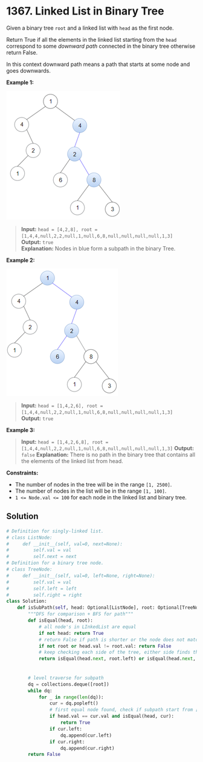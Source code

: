 # 1367. Linked List in Binary Tree

Given a binary tree `root` and a linked list with `head` as the first node. 

Return True if all the elements in the linked list starting from the `head` correspond to some *downward path* connected in the binary tree otherwise return False.

In this context downward path means a path that starts at some node and goes downwards.

 

**Example 1:**

![img.png](../../Images/1367-1.png)

>**Input:** `head = [4,2,8], root = [1,4,4,null,2,2,null,1,null,6,8,null,null,null,null,1,3]`  
**Output:** `true`  
**Explanation:** Nodes in blue form a subpath in the binary Tree.  


**Example 2:**

![img_1.png](../../Images/1367-2.png)

>**Input:** `head = [1,4,2,6], root = [1,4,4,null,2,2,null,1,null,6,8,null,null,null,null,1,3]`    
**Output:** `true`

**Example 3:**

>**Input:** `head = [1,4,2,6,8], root = [1,4,4,null,2,2,null,1,null,6,8,null,null,null,null,1,3]`
**Output:** `false`
**Explanation:** There is no path in the binary tree that contains all the elements of the linked list from head.
 

**Constraints:**

* The number of nodes in the tree will be in the range `[1, 2500]`.
* The number of nodes in the list will be in the range `[1, 100]`.
* `1 <= Node.val <= 100` for each node in the linked list and binary tree.

## Solution

```python
# Definition for singly-linked list.
# class ListNode:
#     def __init__(self, val=0, next=None):
#         self.val = val
#         self.next = next
# Definition for a binary tree node.
# class TreeNode:
#     def __init__(self, val=0, left=None, right=None):
#         self.val = val
#         self.left = left
#         self.right = right
class Solution:
    def isSubPath(self, head: Optional[ListNode], root: Optional[TreeNode]) -> bool:
        """DFS for comparison + BFS for path"""
        def isEqual(head, root):
            # all node's in LInkedList are equal
            if not head: return True
            # return False if path is shorter or the node does not match
            if not root or head.val != root.val: return False
            # keep checking each side of the tree, either side finds the equal path is ok
            return isEqual(head.next, root.left) or isEqual(head.next, root.right)
            

        # level traverse for subpath
        dq = collections.deque([root])
        while dq:
            for _ in range(len(dq)):
                cur = dq.popleft()
                # first equal node found, check if subpath start from [current] is equal
                if head.val == cur.val and isEqual(head, cur):
                    return True
                if cur.left:
                    dq.append(cur.left)
                if cur.right:
                    dq.append(cur.right)
        return False
```
